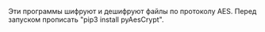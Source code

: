 Эти программы шифруют и дешифруют файлы по протоколу AES.
Перед запуском прописать "pip3 install pyAesCrypt".
